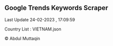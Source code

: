 

## Google Trends Keywords Scraper 
 
Last Update 24-02-2023 , 17:09:59

Country List :
VIETNAM.json



© Abdul Muttaqin 
